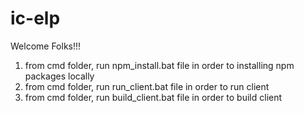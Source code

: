 # ic-elp

Welcome Folks!!!
1.	from cmd folder, run npm_install.bat file in order to installing npm packages locally
2.	from cmd folder, run run_client.bat file in order to run client
2.	from cmd folder, run build_client.bat file in order to build client